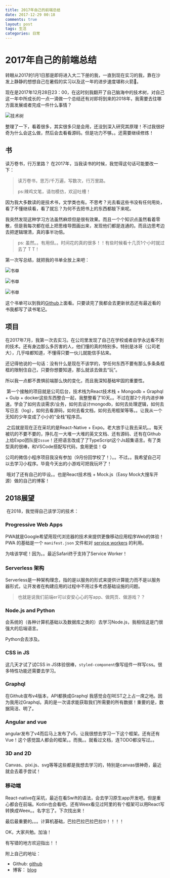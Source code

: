 ```yaml
---
title: 2017年自己的前端总结
date: 2017-12-29 00:18
comments: true
layout: post
tags: 生活
categories: 日常
---
```

# 2017年自己的前端总结

​	转眼从2017的1月1日那是即将进入大二下册的我，一直到现在实习的我，靠在沙发上静静的想想自己在暑假的实习以及这一年的进步速度堪称火箭🚀。

​	现在是2017年12月28日23：00，在这时刻我翻开了自己脑海中的技术树，对自己这一年中所成长的一点一滴做一个总结还有对即将到来的2018年，我需要去往哪方面发展或者完成一件什么事情？

![技术树](http://ozar6ogjb.bkt.clouddn.com/2017%E7%94%A8%E8%BF%87%E7%9A%84%E6%8A%80%E6%9C%AF.png)
<!--more-->
​	整理了一下，看着很多，其实很多只是会用，还没到深入研究其原理！不过我很好奇为什么会这么做，然后会去看看源码。但是功力不够。。还需要继续修炼！

## 书

读万卷书，行万里路？ 在2017年，当我读书的时候，我觉得这句话可能要改一下：

> 读万卷书，思万/千万遍，写数次，行万里路。
>
> 
>
> ps:辣鸡文笔，请勿模仿，欢迎吐槽！

​	因为我大多数读的是技术书，文学类也有。不思考？光去看这些书没有任何用处，看了不懂继续看，看了就忘？为何不去把书上的东西都敲下来呢。

​	我突然发现这种学习方法虽然麻烦但是很有效果。而且一个个知识点虽然看着零散，但是我每次都在纸上把思维导图画出来，发现他们都是连通的。而且边思考边去把逻辑理清，真的事半功倍。

>  ps: 虽然。。有用但。。时间花的真的很多！！有些时候看十几页1个小时就过去了 T T！

第一次写总结，就把我的书单全放上来吧：

![书单](http://ozar6ogjb.bkt.clouddn.com/%E8%AF%BB%E8%BF%87%E7%9A%84%E4%B9%A61.png)

![书单](http://ozar6ogjb.bkt.clouddn.com/%E8%AF%BB%E8%BF%87%E7%9A%84%E4%B9%A62.png)

![书单](http://ozar6ogjb.bkt.clouddn.com/%E8%AF%BB%E8%BF%87%E7%9A%84%E4%B9%A63.png)

这个书单可以到我的[Github](https://github.com/Adherentman)上面看。只要读完了我都会去更新状态还有最近看的书我都写了读书笔记。



## 项目

​	在2017年7月，我第一次去实习。在公司里发现了自己在学校或者自学永远看不到的技术。还有身边那么多厉害的人，他们懂的真的特别多。特别是冰哥（公司老大），几乎啥都知道，不懂得只要一伙儿就能信手拈来。

​	还记得他说的一句话：没有什么是现在不该学的，学任何东西不要有那么多条条框框的限制住自己，只要你想要知道，那么就该去做去“玩”。

所以我一点都不畏惧前端那么快的变化，而且我深知基础牢固的重要性。

​	第一个接触的项目就是公司后台，技术栈为React技术栈 + Mongodb + Graphql + Gulp + docker这些东西整合一起，我整整看了10天。。不过在那2个月内进步神速。学会了如何去谈需求/业务，如何去设计mongodb，如何去处理逻辑，如何去写日志（log），如何去看源码，如何去看文档，如何去用框架等等。。让我从一个无知的少年变成了小小的“全栈“程序员。

​	之后就是现在正在采坑的是React-Native + Expo。老大放手让我去采坑。。每天被坑的不要不要的，挣扎在一大堆一大堆的英文文档、还有源码、还有在Github上给Expo团队提`Issue`！还把语言改成了了TypeScript这个Js超集语言。有了类型真的很棒，和VSCode搭配写代码，食用更佳！😋

​	公司的微信小程序项目我没有参加（9月份回学校了！）。。不过。。我希望自己可以去学习小程序。毕竟今天出的小游戏可把我玩坏了！

​	哦对了还有自己的毕设。。也是React技术栈 + Mock.js（Easy Mock大搜车开源）做的自己的博客！

## 2018展望

​	在2018，我觉得自己该学习的技术：

### Progressive Web Apps

PWA就是Google希望用现代浏览器的技术来提供更像移动应用程序Web的体验！PWA 的基础是一个 `manifest.json` 文件和对 [service workers](http://link.zhihu.com/?target=https%3A//developers.google.com/web/fundamentals/primers/service-workers/) 的利用。

为啥该学呢！因为。。最近Safari终于支持了Service Worker！

### Serverless 架构

Serverless是一种架构理念，指的是以服务的形式来提供计算能力而不是以服务器形式，让开发者在构建应用的过程中不用过多考虑基础设施的问题。

> 也就是说我们前端er可以安安心心的写app、做网页、做游戏？？



### Node.js and Python

会系统的（各种计算机基础以及数据库之类的）去学习Node.js，我相信这是门很强大的后端语言。

Python会去涉及。

### CSS in JS

这几天才试了试CSS in JS体验很棒，`styled-component`像写组件一样写css。很多特性功能还需要去学习。



### Graphql

在Github宣布v4版本，API都换成Graphql 我感觉会在REST之上占一席之地。因为我用过Graphql。真的是一次请求能获取我们所需要的所有数据！重要的是，数据简洁、明了。



### Angular and vue

angular发布了v4而后马上发布了v5，让我很想去学习一下这个框架。还有还有Vue！这个感觉国人都会的框架。。而我。。就看过文档，连TODO都没写过。。



### 3D and 2D

Canvas、pixi.js、svg等等这些都是我想去学习的，特别是canvas很神奇，最近就会去着手尝试！



### 移动端

React-native在采坑，最近在看Swift的语法，会去学习原生app开发吧。但是重心都会在前端。Kotlin也会看吧。还有Weex看见过阿里的有个框架可以用React写转换成Weex。。名字忘了。下次找出来！



最后最重要的。。。计算机基础，巴拉巴拉巴拉巴拉🤓！！！！



OK，大家共勉。加油！



有写错的地方欢迎指出！！



附上自己的地址：

* Github: [github](https://github.com/Adherentman)
* 博客： [blog](xuzihao.fun)
